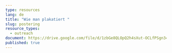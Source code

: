 ```yaml
---
type: resources
lang: de
title: "Wie man plakatiert "
slug: postering
resource_types:
  - outreach
document: https://drive.google.com/file/d/1zbGe8QLOpQ2h4sXut-OCLfPSgn34eOBK/view?usp=sharing
published: true
---
```

